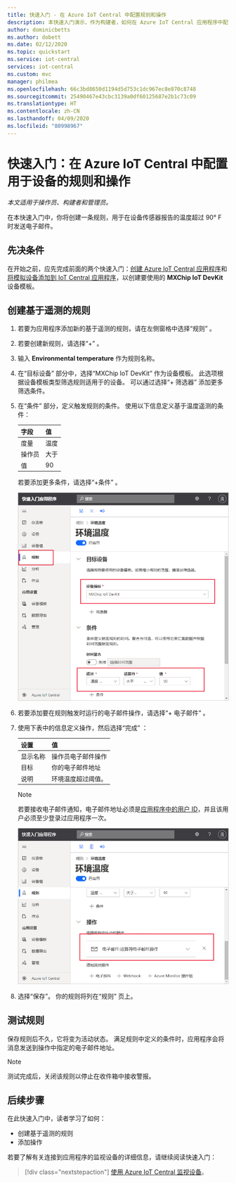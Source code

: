 ```yaml
---
title: 快速入门 - 在 Azure IoT Central 中配置规则和操作
description: 本快速入门演示，作为构建者，如何在 Azure IoT Central 应用程序中配置基于遥测的规则和操作。
author: dominicbetts
ms.author: dobett
ms.date: 02/12/2020
ms.topic: quickstart
ms.service: iot-central
services: iot-central
ms.custom: mvc
manager: philmea
ms.openlocfilehash: 66c3bd8650d1194d5d753c1dc967ec8e870c8748
ms.sourcegitcommit: 25490467e43cbc3139a0df60125687e2b1c73c09
ms.translationtype: HT
ms.contentlocale: zh-CN
ms.lasthandoff: 04/09/2020
ms.locfileid: "80998967"
---
```

# <a name="quickstart-configure-rules-and-actions-for-your-device-in-azure-iot-central"></a>快速入门：在 Azure IoT Central 中配置用于设备的规则和操作

*本文适用于操作员、构建者和管理员。*

在本快速入门中，你将创建一条规则，用于在设备传感器报告的温度超过 90&deg; F 时发送电子邮件。

## <a name="prerequisites"></a>先决条件

在开始之前，应先完成前面的两个快速入门：[创建 Azure IoT Central 应用程序](./quick-deploy-iot-central.md)和[将模拟设备添加到 IoT Central 应用程序](./quick-create-simulated-device.md)，以创建要使用的 **MXChip IoT DevKit** 设备模板。

## <a name="create-a-telemetry-based-rule"></a>创建基于遥测的规则

1. 若要为应用程序添加新的基于遥测的规则，请在左侧窗格中选择“规则”  。

1. 若要创建新规则，请选择“+”  。

1. 输入 **Environmental temperature** 作为规则名称。

1. 在“目标设备”  部分中，选择“MXChip IoT DevKit”  作为设备模板。 此选项根据设备模板类型筛选规则适用于的设备。 可以通过选择“+ 筛选器”  添加更多筛选条件。

1. 在“条件”  部分，定义触发规则的条件。 使用以下信息定义基于温度遥测的条件：

    | 字段        | 值            |
    | ------------ | ---------------- |
    | 度量  | 温度      |
    | 操作员     | 大于  |
    | 值        | 90               |

    若要添加更多条件，请选择“+条件”  。

    ![创建规则条件](./media/quick-configure-rules/condition.png)

1. 若要添加要在规则触发时运行的电子邮件操作，请选择“+ 电子邮件”  。

1. 使用下表中的信息定义操作，然后选择“完成”  ：

    | 设置   | 值                                             |
    | --------- | ------------------------------------------------- |
    | 显示名称 | 操作员电子邮件操作                          |
    | 目标        | 你的电子邮件地址                                |
    | 说明     | 环境温度超过阈值。 |

    > [!NOTE]
    > 若要接收电子邮件通知，电子邮件地址必须是[应用程序中的用户 ID](howto-administer.md)，并且该用户必须至少登录过应用程序一次。

    ![创建规则操作](./media/quick-configure-rules/action.png)

1. 选择“保存”。  你的规则将列在“规则”  页上。

## <a name="test-the-rule"></a>测试规则

保存规则后不久，它将变为活动状态。 满足规则中定义的条件时，应用程序会将消息发送到操作中指定的电子邮件地址。

> [!NOTE]
> 测试完成后，关闭该规则以停止在收件箱中接收警报。

## <a name="next-steps"></a>后续步骤

在此快速入门中，读者学习了如何：

* 创建基于遥测的规则
* 添加操作

若要了解有关连接到应用程序的监视设备的详细信息，请继续阅读快速入门：

> [!div class="nextstepaction"]
> [使用 Azure IoT Central 监视设备](quick-monitor-devices.md)。
